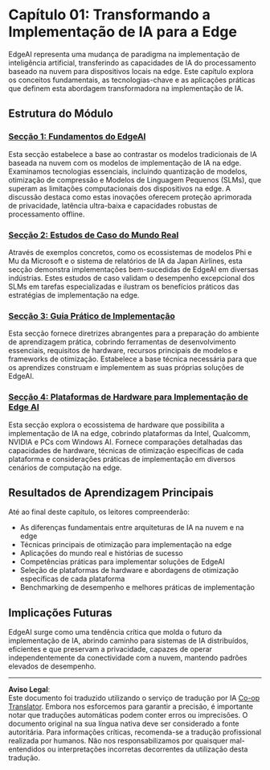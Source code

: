 <!--
CO_OP_TRANSLATOR_METADATA:
{
  "original_hash": "ddfe62b8e130979b7034bc6fbb7d510c",
  "translation_date": "2025-09-17T13:12:27+00:00",
  "source_file": "Module01/README.md",
  "language_code": "pt"
}
-->
# Capítulo 01: Transformando a Implementação de IA para a Edge

EdgeAI representa uma mudança de paradigma na implementação de inteligência artificial, transferindo as capacidades de IA do processamento baseado na nuvem para dispositivos locais na edge. Este capítulo explora os conceitos fundamentais, as tecnologias-chave e as aplicações práticas que definem esta abordagem transformadora na implementação de IA.

## Estrutura do Módulo

### [Secção 1: Fundamentos do EdgeAI](./01.EdgeAIFundamentals.md)
Esta secção estabelece a base ao contrastar os modelos tradicionais de IA baseada na nuvem com os modelos de implementação de IA na edge. Examinamos tecnologias essenciais, incluindo quantização de modelos, otimização de compressão e Modelos de Linguagem Pequenos (SLMs), que superam as limitações computacionais dos dispositivos na edge. A discussão destaca como estas inovações oferecem proteção aprimorada de privacidade, latência ultra-baixa e capacidades robustas de processamento offline.

### [Secção 2: Estudos de Caso do Mundo Real](./02.RealWorldCaseStudies.md)
Através de exemplos concretos, como os ecossistemas de modelos Phi e Mu da Microsoft e o sistema de relatórios de IA da Japan Airlines, esta secção demonstra implementações bem-sucedidas de EdgeAI em diversas indústrias. Estes estudos de caso validam o desempenho excepcional dos SLMs em tarefas especializadas e ilustram os benefícios práticos das estratégias de implementação na edge.

### [Secção 3: Guia Prático de Implementação](./03.PracticalImplementationGuide.md)
Esta secção fornece diretrizes abrangentes para a preparação do ambiente de aprendizagem prática, cobrindo ferramentas de desenvolvimento essenciais, requisitos de hardware, recursos principais de modelos e frameworks de otimização. Estabelece a base técnica necessária para que os aprendizes construam e implementem as suas próprias soluções de EdgeAI.

### [Secção 4: Plataformas de Hardware para Implementação de Edge AI](./04.EdgeDeployment.md)
Esta secção explora o ecossistema de hardware que possibilita a implementação de IA na edge, cobrindo plataformas da Intel, Qualcomm, NVIDIA e PCs com Windows AI. Fornece comparações detalhadas das capacidades de hardware, técnicas de otimização específicas de cada plataforma e considerações práticas de implementação em diversos cenários de computação na edge.

## Resultados de Aprendizagem Principais

Até ao final deste capítulo, os leitores compreenderão:
- As diferenças fundamentais entre arquiteturas de IA na nuvem e na edge
- Técnicas principais de otimização para implementação na edge
- Aplicações do mundo real e histórias de sucesso
- Competências práticas para implementar soluções de EdgeAI
- Seleção de plataformas de hardware e abordagens de otimização específicas de cada plataforma
- Benchmarking de desempenho e melhores práticas de implementação

## Implicações Futuras

EdgeAI surge como uma tendência crítica que molda o futuro da implementação de IA, abrindo caminho para sistemas de IA distribuídos, eficientes e que preservam a privacidade, capazes de operar independentemente da conectividade com a nuvem, mantendo padrões elevados de desempenho.

---

**Aviso Legal**:  
Este documento foi traduzido utilizando o serviço de tradução por IA [Co-op Translator](https://github.com/Azure/co-op-translator). Embora nos esforcemos para garantir a precisão, é importante notar que traduções automáticas podem conter erros ou imprecisões. O documento original na sua língua nativa deve ser considerado a fonte autoritária. Para informações críticas, recomenda-se a tradução profissional realizada por humanos. Não nos responsabilizamos por quaisquer mal-entendidos ou interpretações incorretas decorrentes da utilização desta tradução.